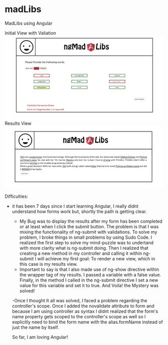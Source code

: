# madLibs
MadLibs using Angular

Initial View with Valiation 
<img src="images/sketch1.png" alt="final view of the app">
Results View 
<img src="images/sketch2.png" alt="final view of the app">

Difficulties: 

- it has been 7 days since I start learning Angular, I really didnt understand how forms work but, shortly the path is getting clear. 
	- My Bug was to display the results after my form has been completed or at least when I click the submit button. The problem is that I was mixing the functionality of ng-submit with validations. To solve my problem, I broke things in small problems by using Sudo Code. I realized the first step to solve my mind-puzzle was to undertand with more clarity what is ng-submit doing. Then I realized that creating a new method in my controller and calling it within ng-submit I will achieve my first goal: To render a new view, which in this case is my results view. 
	- Important to say is that I also made use of ng-show directive within the wrapper tag of my results. I passed a variable with a false value. Finally, in the method I called in the ng-submit directive I set a new value for this variable and set it to true. And Voila! the Mystery was solved! 

	-Once I thought It all was solved, I faced a problem regarding the controller's scope. Once I added the novalidate attribute to form and because I am using controller as syntax I didnt realized that the form's name property gets scoped to the controller's scope as well so I explicitly need to bind the form name with the alias.formName instead of just the name by itself. 

	So far, I am loving Angular! 